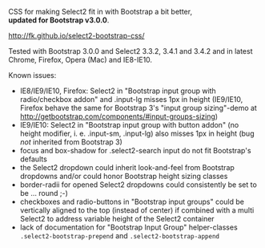 CSS for making Select2 fit in with Bootstrap a bit better,  
**updated for Bootstrap v3.0.0**.

http://fk.github.io/select2-bootstrap-css/

Tested with Bootstrap 3.0.0 and Select2 3.3.2, 3.4.1 and 3.4.2 and in latest Chrome, Firefox, Opera (Mac) and IE8-IE10.

Known issues:

 * IE8/IE9/IE10, Firefox: Select2 in "Bootstrap input group with radio/checkbox addon" and .input-lg misses 1px in height (IE9/IE10, Firefox behave the same for Bootstrap 3's "input group sizing"-demo at http://getbootstrap.com/components/#input-groups-sizing)
 * IE9/IE10: Select2 in "Bootstrap input group with button addon" (no height modifier, i. e. .input-sm, .input-lg) also misses 1px in height (bug _not_ inherited from Bootstrap 3)
 * focus and box-shadow for .select2-search input do not fit Bootstrap's defaults
 * the Select2 dropdown could inherit look-and-feel from Bootstrap dropdowns and/or could honor Bootstrap height sizing classes
 * border-radii for opened Select2 dropdowns could consistently be set to be … round ;-)
 * checkboxes and radio-buttons in "Bootstrap input groups" could be vertically aligned to the top (instead of center) if combined with a multi Select2 to address variable height of the Select2 container
 * lack of documentation for "Bootstrap Input Group" helper-classes `.select2-bootstrap-prepend` and `.select2-bootstrap-append`